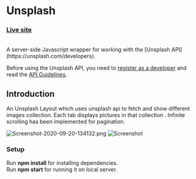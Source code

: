 # Unsplash 

### [Live site](https://unsplash-d66f2.firebaseapp.com/)
<br/>
A server-side Javascript wrapper for working with the [Unsplash API](https://unsplash.com/developers).

Before using the Unsplash API, you need to [register as a developer](https://unsplash.com/developers) and read the [API Guidelines](https://help.unsplash.com/api-guidelines/unsplash-api-guidelines).

## Introduction

An Unsplash Layout which uses unsplash api to fetch and show different images collection.
Each tab displays pictures in that collection .
Infinite scrolling has been implemented for pagination.

![Screenshot-2020-09-20-134132.png](https://i.postimg.cc/CxbJwzpD/Screenshot-2020-09-20-134132.png)
![Screenshot](https://i.postimg.cc/MpYPyv3w/Screenshot-2020-09-20-134755.png)



### Setup

Run **npm install** for installing dependencies.<br/>
Run **npm start** for running it on local server.

